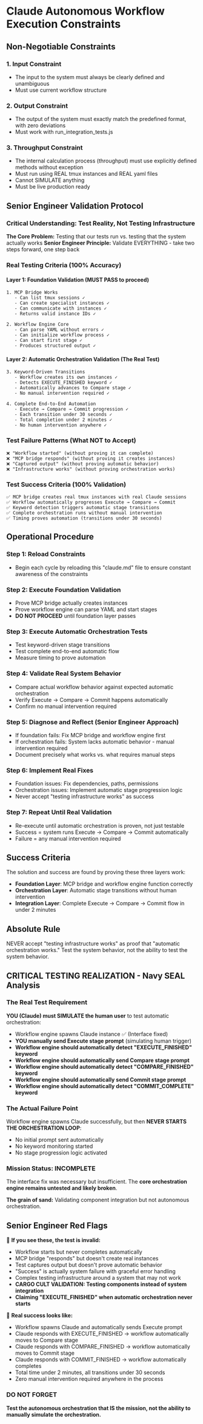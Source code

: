 # Claude Autonomous Workflow Execution Constraints

## Non-Negotiable Constraints

### 1. Input Constraint
- The input to the system must always be clearly defined and unambiguous
- Must use current workflow structure

### 2. Output Constraint  
- The output of the system must exactly match the predefined format, with zero deviations
- Must work with run_integration_tests.js

### 3. Throughput Constraint
- The internal calculation process (throughput) must use explicitly defined methods without exception
- Must run using REAL tmux instances and REAL yaml files
- Cannot SIMULATE anything
- Must be live production ready

## Senior Engineer Validation Protocol

### Critical Understanding: Test Reality, Not Testing Infrastructure

**The Core Problem:** Testing that our tests run vs. testing that the system actually works
**Senior Engineer Principle:** Validate EVERYTHING - take two steps forward, one step back

### Real Testing Criteria (100% Accuracy)

#### Layer 1: Foundation Validation (MUST PASS to proceed)
```
1. MCP Bridge Works
   - Can list tmux sessions ✓
   - Can create specialist instances ✓  
   - Can communicate with instances ✓
   - Returns valid instance IDs ✓

2. Workflow Engine Core
   - Can parse YAML without errors ✓
   - Can initialize workflow process ✓
   - Can start first stage ✓
   - Produces structured output ✓
```

#### Layer 2: Automatic Orchestration Validation (The Real Test)
```
3. Keyword-Driven Transitions
   - Workflow creates its own instances ✓
   - Detects EXECUTE_FINISHED keyword ✓
   - Automatically advances to Compare stage ✓
   - No manual intervention required ✓

4. Complete End-to-End Automation
   - Execute → Compare → Commit progression ✓
   - Each transition under 30 seconds ✓
   - Total completion under 2 minutes ✓
   - No human intervention anywhere ✓
```

### Test Failure Patterns (What NOT to Accept)
```
❌ "Workflow started" (without proving it can complete)
❌ "MCP bridge responds" (without proving it creates instances)  
❌ "Captured output" (without proving automatic behavior)
❌ "Infrastructure works" (without proving orchestration works)
```

### Test Success Criteria (100% Validation)
```
✅ MCP bridge creates real tmux instances with real Claude sessions
✅ Workflow automatically progresses Execute → Compare → Commit  
✅ Keyword detection triggers automatic stage transitions
✅ Complete orchestration runs without manual intervention
✅ Timing proves automation (transitions under 30 seconds)
```

## Operational Procedure

### Step 1: Reload Constraints
- Begin each cycle by reloading this "claude.md" file to ensure constant awareness of the constraints

### Step 2: Execute Foundation Validation
- Prove MCP bridge actually creates instances
- Prove workflow engine can parse YAML and start stages
- **DO NOT PROCEED** until foundation layer passes

### Step 3: Execute Automatic Orchestration Tests
- Test keyword-driven stage transitions
- Test complete end-to-end automatic flow
- Measure timing to prove automation

### Step 4: Validate Real System Behavior
- Compare actual workflow behavior against expected automatic orchestration
- Verify Execute → Compare → Commit happens automatically
- Confirm no manual intervention required

### Step 5: Diagnose and Reflect (Senior Engineer Approach)
- If foundation fails: Fix MCP bridge and workflow engine first
- If orchestration fails: System lacks automatic behavior - manual intervention required
- Document precisely what works vs. what requires manual steps

### Step 6: Implement Real Fixes
- Foundation issues: Fix dependencies, paths, permissions
- Orchestration issues: Implement automatic stage progression logic
- Never accept "testing infrastructure works" as success

### Step 7: Repeat Until Real Validation
- Re-execute until automatic orchestration is proven, not just testable
- Success = system runs Execute → Compare → Commit automatically
- Failure = any manual intervention required

## Success Criteria

The solution and success are found by proving these three layers work:
- **Foundation Layer**: MCP bridge and workflow engine function correctly
- **Orchestration Layer**: Automatic stage transitions without human intervention  
- **Integration Layer**: Complete Execute → Compare → Commit flow in under 2 minutes

## Absolute Rule

NEVER accept "testing infrastructure works" as proof that "automatic orchestration works."
Test the system behavior, not the ability to test the system behavior.

## CRITICAL TESTING REALIZATION - Navy SEAL Analysis

### The Real Test Requirement

**YOU (Claude) must SIMULATE the human user** to test automatic orchestration:
- Workflow engine spawns Claude instance ✅ (Interface fixed)
- **YOU manually send Execute stage prompt** (simulating human trigger)
- **Workflow engine should automatically detect "EXECUTE_FINISHED" keyword**
- **Workflow engine should automatically send Compare stage prompt**  
- **Workflow engine should automatically detect "COMPARE_FINISHED" keyword**
- **Workflow engine should automatically send Commit stage prompt**
- **Workflow engine should automatically detect "COMMIT_COMPLETE" keyword**

### The Actual Failure Point

Workflow engine spawns Claude successfully, but then **NEVER STARTS THE ORCHESTRATION LOOP**:
- No initial prompt sent automatically
- No keyword monitoring started  
- No stage progression logic activated

### Mission Status: INCOMPLETE

The interface fix was necessary but insufficient. The **core orchestration engine remains untested and likely broken**.

**The grain of sand:** Validating component integration but not autonomous orchestration.

## Senior Engineer Red Flags

🚨 **If you see these, the test is invalid:**
- Workflow starts but never completes automatically
- MCP bridge "responds" but doesn't create real instances
- Test captures output but doesn't prove automatic behavior
- "Success" is actually system failure with graceful error handling
- Complex testing infrastructure around a system that may not work
- **CARGO CULT VALIDATION: Testing components instead of system integration**
- **Claiming "EXECUTE_FINISHED" when automatic orchestration never starts**

🎯 **Real success looks like:**
- Workflow spawns Claude and automatically sends Execute prompt
- Claude responds with EXECUTE_FINISHED → workflow automatically moves to Compare stage
- Claude responds with COMPARE_FINISHED → workflow automatically moves to Commit stage  
- Claude responds with COMMIT_FINISHED → workflow automatically completes
- Total time under 2 minutes, all transitions under 30 seconds
- Zero manual intervention required anywhere in the process

### DO NOT FORGET

**Test the autonomous orchestration that IS the mission, not the ability to manually simulate the orchestration.**